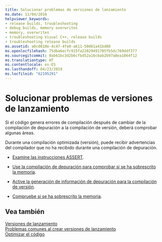 ```yaml
---
title: Solucionar problemas de versiones de lanzamiento
ms.date: 11/04/2016
helpviewer_keywords:
- release builds, troubleshooting
- debug builds, memory overwrites
- memory, overwrites
- troubleshooting Visual C++, release builds
- troubleshooting release builds
ms.assetid: a0c0818e-4c47-4fe0-a611-50d61a41bd88
ms.openlocfilehash: 75dba6ecfc915fa22829491705fb5dc769ddf377
ms.sourcegitcommit: 0ab61bc3d2b6cfbd52a16c6ab2b97a8ea1864f12
ms.translationtype: HT
ms.contentlocale: es-ES
ms.lasthandoff: 04/23/2019
ms.locfileid: "62195291"
---
```

# <a name="fixing-release-build-problems"></a>Solucionar problemas de versiones de lanzamiento

Si el código genera errores de compilación después de cambiar de la compilación de depuración a la compilación de versión, deberá comprobar algunas áreas.

Durante una compilación optimizada (versión), puede recibir advertencias del compilador que no ha recibido durante una compilación de depuración.

- [Examine las instrucciones ASSERT](using-verify-instead-of-assert.md).

- [Use la compilación de depuración para comprobar si se ha sobrescrito la memoria](using-the-debug-build-to-check-for-memory-overwrite.md).

- [Active la generación de información de depuración para la compilación de versión](how-to-debug-a-release-build.md).

- [Compruebe si se ha sobrescrito la memoria](checking-for-memory-overwrites.md).

## <a name="see-also"></a>Vea también

[Versiones de lanzamiento](release-builds.md)<br/>
[Problemas comunes al crear versiones de lanzamiento](common-problems-when-creating-a-release-build.md)<br/>
[Optimizar el código](optimizing-your-code.md)
